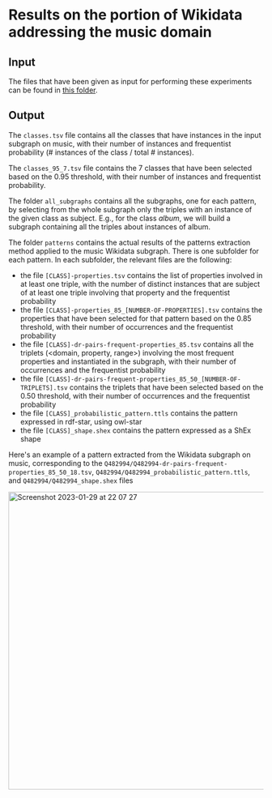 # Results on the portion of Wikidata addressing the music domain

## Input
The files that have been given as input for performing these experiments can be found in [this folder](https://drive.google.com/drive/folders/1l5Suqku_KFfxgAG5q5cNqpsJTvMoQqsm?usp=sharing).

## Output

The `classes.tsv` file contains all the classes that have instances in the input subgraph on music, with their number of instances and frequentist probability (# instances of the class / total # instances).

The `classes_95_7.tsv` file contains the 7 classes that have been selected based on the 0.95 threshold, with their number of instances and frequentist probability.

The folder `all_subgraphs` contains all the subgraphs, one for each pattern, by selecting from the whole subgraph only the triples with an instance of the given class as subject.  E.g., for the class _album_, we will build a subgraph containing all the triples about instances of album.

The folder `patterns` contains the actual results of the patterns extraction method applied to the music Wikidata subgraph. There is one subfolder for each pattern. In each subfolder, the relevant files are the following:
- the file `[CLASS]-properties.tsv` contains the list of properties involved in at least one triple, with the number of distinct instances that are subject of at least one triple involving that property and the frequentist probability
- the file `[CLASS]-properties_85_[NUMBER-OF-PROPERTIES].tsv` contains the properties that have been selected for that pattern based on the 0.85 threshold, with their number of occurrences and the frequentist probability
- the file `[CLASS]-dr-pairs-frequent-properties_85.tsv` contains all the triplets (<domain, property, range>) involving the most frequent properties and instantiated in the subgraph, with their number of occurrences and the frequentist probability
- the file `[CLASS]-dr-pairs-frequent-properties_85_50_[NUMBER-OF-TRIPLETS].tsv` contains the triplets that have been selected based on the 0.50 threshold, with their number of occurrences and the frequentist probability
- the file `[CLASS]_probabilistic_pattern.ttls` contains the pattern expressed in rdf-star, using owl-star
- the file `[CLASS]_shape.shex` contains the pattern expressed as a ShEx shape

Here's an example of a pattern extracted from the Wikidata subgraph on music, corresponding to the `Q482994/Q482994-dr-pairs-frequent-properties_85_50_18.tsv`, `Q482994/Q482994_probabilistic_pattern.ttls`, and `Q482994/Q482994_shape.shex` files 

<img width="588" alt="Screenshot 2023-01-29 at 22 07 27" src="https://user-images.githubusercontent.com/36740200/216061099-aaf27cac-2a2b-4069-a424-71674872ec6d.png">

